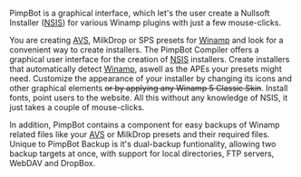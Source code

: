 PimpBot is a graphical interface, which let's the user create a Nullsoft Installer ([NSIS](NSIS.md)) for various Winamp plugins with just a few mouse-clicks.

You are creating [AVS](AVS.md), MilkDrop or SPS presets for [Winamp](Winamp.md) and look for a convenient way to create installers. The PimpBot Compiler offers a graphical user interface for the creation of [NSIS](NSIS.md) installers. Create installers that automatically detect [Winamp](Winamp.md), aswell as the APEs your presets might need. Customize the appearance of your installer by changing its icons and other graphical elements <strike>or by applying any Winamp 5 Classic Skin</strike>. Install fonts, point users to the website. All this without any knowledge of NSIS, it just takes a couple of mouse-clicks.

In addition, PimpBot contains a component for easy backups of Winamp related files like your [AVS](AVS.md) or MilkDrop presets and their required files. Unique to PimpBot Backup is it's dual-backup funtionality, allowing two backup targets at once, with support for local directories, FTP servers, WebDAV and DropBox.